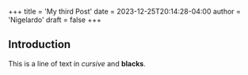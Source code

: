 +++
title = 'My third Post'
date = 2023-12-25T20:14:28-04:00
author = 'Nigelardo'
draft = false
+++
## Introduction

This is a line of text in *cursive* and **blacks**.